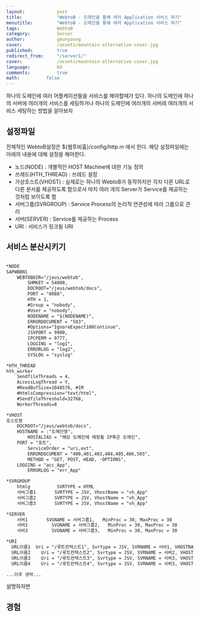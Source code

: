 ```yaml
---
layout:            post
title:             "WebtoB - 도메인을 통해 여러 Application 서비스 하기"
menutitle:         "WebtoB - 도메인을 통해 여러 Application 서비스 하기"
tags:              WebtoB
category:          Server
author:            geunyoung
cover:             /assets/mountain-alternative-cover.jpg
published:         true
redirect_from:     "/server1/"
cover:             /assets/mountain-alternative-cover.jpg
language:          KO
comments:          true
math:		   false
---
```


하나의 도메인에 여러 어플케이션들을 서비스를 해야할때가 있다.
하나의 도메인에 하나의 서버에 여러개의 서비스를 세팅하거나
하나의 도메인에 여러개의 서버레 여러개의 서비스 세팅하는 방법을 알아보자

## 설정파일

전체적인 WebtoB설정은 ${웹투비홈}/config/http.m 에서 한다.
해당 설정파일에는 아래의 내용에 대해 설정을 해야한다.
 - 노드(NODE) : 개별적인 HOST Machine에 대한 기능 정의
 - 쓰레드(HTH_THREAD) : 쓰레드 설정
 - 가상호스트(VHOST) : 실제로는 하나의 WebtoB가 동작하지만 각지 다른 URL로 다른 문서를 제공하도록 함으로서 마치 여러 개의 Server가 Service를 제공하는 것처럼 보이도록 함
 - 서버그룹(SVRGROUP) : Service Process의 논리적 연관성에 따라 그룹으로 관리
 - 서버(SERVER) : Service를 제공하는 Process
 - URI : 서비스가 링크될 URI
 
## 서비스 분산시키기

```xml

*NODE
SAPWBBN1	
    WEBTOBDIR="/jeus/webtob", 
		SHMKEY = 54000,
		DOCROOT="/jeus/webtob/docs",
		PORT = "8088", 
		HTH = 1,
		#Group = "nobody",
		#User = "nobody",
		NODENAME = "$(NODENAME)",
		ERRORDOCUMENT = "503",
		#Options="IgnoreExpect100Continue",
		JSVPORT = 9900,
		IPCPERM = 0777,
		LOGGING = "log1",
		ERRORLOG = "log2",
		SYSLOG = "syslog"

*HTH_THREAD
hth_worker
    SendfileThreads = 4,
    AccessLogThread = Y,
    #ReadBufSize=1048576, #1M
    #HtmlsCompression="text/html",
    #SendfileThreshold=32768,
    WorkerThreads=8

*VHOST
호스트명
    DOCROOT="/jeus/webtob/docs",
    HOSTNAME = :"도메인명",
		HOSTALIAS = "해당 도메인에 매핑될 IP혹은 도메인",
    PORT = "포트",
		ServiceOrder = "uri,ext",
		ERRORDOCUMENT = "400,401,403,404,405,406,503",
		METHOD = "GET, POST, HEAD, -OPTIONS",
    LOGGING = "acc_App",
		ERRORLOG = "err_App"

*SVRGROUP
    htmlg		   SVRTYPE = HTML
    서버그룹1		SVRTYPE = JSV, VhostName = "vh_App"
    서버그룹2		SVRTYPE = JSV, VhostName = "vh_App"
    서버그룹3		SVRTYPE = JSV, VhostName = "vh_App"

*SERVER
    서버1 	  SVGNAME = 서버그룹1,   MinProc = 30, MaxProc = 30
    서버2 		SVGNAME = 서버그룹2,   MinProc = 30, MaxProc = 30
    서버3 		SVGNAME = 서버그룹3,   MinProc = 30, MaxProc = 30

*URI
  URL이름1  Uri = "/루트컨텍스트1", Svrtype = JSV, SVRNAME = 서버1, VHOSTNAME ="호스트명"
  URL이름2	Uri = "/루트컨텍스트2", Svrtype = JSV, SVRNAME = 서버2, VHOSTNAME ="호스트명"
  URL이름3	Uri = "/루트컨텍스트3", Svrtype = JSV, SVRNAME = 서버3, VHOSTNAME ="호스트명"
  URL이름4	Uri = "/루트컨텍스트4", Svrtype = JSV, SVRNAME = 서버3, VHOSTNAME ="호스트명"

...이후 생략...

```

설명하자면

## 경험



